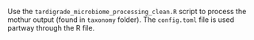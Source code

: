 Use the `tardigrade_microbiome_processing_clean.R` script to process the mothur output (found in `taxonomy` folder). The `config.toml` file is used partway through the R file.
